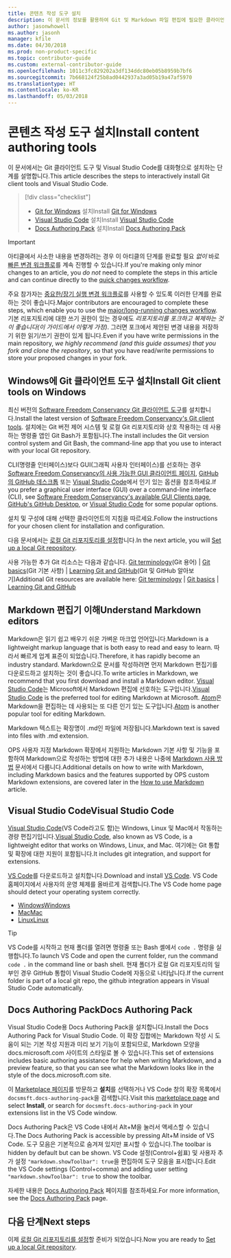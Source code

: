```yaml
---
title: 콘텐츠 작성 도구 설치
description: 이 문서의 정보를 활용하여 Git 및 Markdown 파일 편집에 필요한 클라이언트 도구를 다운로드하고 설치할 수 있습니다.
author: jasonwhowell
ms.author: jasonh
manager: kfile
ms.date: 04/30/2018
ms.prod: non-product-specific
ms.topic: contributor-guide
ms.custom: external-contributor-guide
ms.openlocfilehash: 1011c3fc829202a3df134ddc80eb05b8959b7bf6
ms.sourcegitcommit: 7b668124f25b8ad0442937a3ad05b19a47af5970
ms.translationtype: HT
ms.contentlocale: ko-KR
ms.lasthandoff: 05/03/2018
---
```

# <a name="install-content-authoring-tools"></a><span data-ttu-id="2addc-103">콘텐츠 작성 도구 설치</span><span class="sxs-lookup"><span data-stu-id="2addc-103">Install content authoring tools</span></span>

<span data-ttu-id="2addc-104">이 문서에서는 Git 클라이언트 도구 및 Visual Studio Code를 대화형으로 설치하는 단계를 설명합니다.</span><span class="sxs-lookup"><span data-stu-id="2addc-104">This article describes the steps to interactively install Git client tools and Visual Studio Code.</span></span>
> [!div class="checklist"]
> * <span data-ttu-id="2addc-105">[Git for Windows](https://git-scm.com/download/win) 설치</span><span class="sxs-lookup"><span data-stu-id="2addc-105">Install [Git for Windows](https://git-scm.com/download/win)</span></span>
> * <span data-ttu-id="2addc-106">[Visual Studio Code](https://code.visualstudio.com/) 설치</span><span class="sxs-lookup"><span data-stu-id="2addc-106">Install [Visual Studio Code](https://code.visualstudio.com/)</span></span>
> * <span data-ttu-id="2addc-107">[Docs Authoring Pack](https://marketplace.visualstudio.com/items?itemName=docsmsft.docs-authoring-pack) 설치</span><span class="sxs-lookup"><span data-stu-id="2addc-107">Install [Docs Authoring Pack](https://marketplace.visualstudio.com/items?itemName=docsmsft.docs-authoring-pack)</span></span>

>[!IMPORTANT]
> <span data-ttu-id="2addc-108">아티클에서 사소한 내용을 변경하려는 경우 이 아티클의 단계를 완료할 필요 *없이* 바로 [빠른 변경 워크플로](index.md#quick-edits-to-existing-documents)를 계속 진행할 수 있습니다.</span><span class="sxs-lookup"><span data-stu-id="2addc-108">If you're making only minor changes to an article, you *do not* need to complete the steps in this article and can continue directly to the [quick changes workflow](index.md#quick-edits-to-existing-documents).</span></span>
>
> <span data-ttu-id="2addc-109">주요 참가자는 [중요한/장기 실행 변경 워크플로](how-to-write-workflows-major.md)를 사용할 수 있도록 이러한 단계를 완료하는 것이 좋습니다.</span><span class="sxs-lookup"><span data-stu-id="2addc-109">Major contributors are encouraged to complete these steps, which enable you to use the [major/long-running changes workflow](how-to-write-workflows-major.md).</span></span> <span data-ttu-id="2addc-110">기본 리포지토리에 대한 쓰기 권한이 있는 경우에도 *리포지토리를 포크하고 복제하는 것이 좋습니다(이 가이드에서 이렇게 가정)*. 그러면 포크에서 제안된 변경 내용을 저장하기 위한 읽기/쓰기 권한이 있게 됩니다.</span><span class="sxs-lookup"><span data-stu-id="2addc-110">Even if you have write permissions in the main repository, *we highly recommend (and this guide assumes) that you fork and clone the repository*, so that you have read/write permissions to store your proposed changes in your fork.</span></span>

## <a name="install-git-client-tools-on-windows"></a><span data-ttu-id="2addc-111">Windows에 Git 클라이언트 도구 설치</span><span class="sxs-lookup"><span data-stu-id="2addc-111">Install Git client tools on Windows</span></span>

 <span data-ttu-id="2addc-112">최신 버전의 [Software Freedom Conservancy Git 클라이언트 도구](https://git-scm.com/download/)를 설치합니다.</span><span class="sxs-lookup"><span data-stu-id="2addc-112">Install the latest version of [Software Freedom Conservancy's Git client tools](https://git-scm.com/download/).</span></span> <span data-ttu-id="2addc-113">설치에는 Git 버전 제어 시스템 및 로컬 Git 리포지토리와 상호 작용하는 데 사용하는 명령줄 앱인 Git Bash가 포함됩니다.</span><span class="sxs-lookup"><span data-stu-id="2addc-113">The install includes the Git version control system and Git Bash, the command-line app that you use to interact with your local Git repository.</span></span>

<span data-ttu-id="2addc-114">CLI(명령줄 인터페이스)보다 GUI(그래픽 사용자 인터페이스)를 선호하는 경우 [Software Freedom Conservancy의 사용 가능한 GUI 클라이언트 페이지](https://git-scm.com/downloads/guis), [GitHub의 GitHub 데스크톱](https://desktop.github.com/) 또는 [Visual Studio Code](https://www.visualstudio.com/products/code-vs.aspx)에서 인기 있는 옵션을 참조하세요.</span><span class="sxs-lookup"><span data-stu-id="2addc-114">If you prefer a graphical user interface (GUI) over a command-line interface (CLI), see [Software Freedom Conservancy's available GUI Clients page](https://git-scm.com/downloads/guis), [GitHub's GitHub Desktop](https://desktop.github.com/), or [Visual Studio Code](https://www.visualstudio.com/products/code-vs.aspx) for some popular options.</span></span>

<span data-ttu-id="2addc-115">설치 및 구성에 대해 선택한 클라이언트의 지침을 따르세요.</span><span class="sxs-lookup"><span data-stu-id="2addc-115">Follow the instructions for your chosen client for installation and configuration.</span></span>

<span data-ttu-id="2addc-116">다음 문서에서는 [로컬 Git 리포지토리를 설정](get-started-setup-local.md)합니다.</span><span class="sxs-lookup"><span data-stu-id="2addc-116">In the next article, you will [Set up a local Git repository](get-started-setup-local.md).</span></span>

   <span data-ttu-id="2addc-117">사용 가능한 추가 Git 리소스는 다음과 같습니다. [Git terminology](https://help.github.com/articles/github-glossary)(Git 용어) | [Git basics](https://git-scm.com/book/en/v2/Getting-Started-Git-Basics)(Git 기본 사항) | [Learning Git and GitHub](https://help.github.com/articles/good-resources-for-learning-git-and-github/)(Git 및 GitHub 알아보기)</span><span class="sxs-lookup"><span data-stu-id="2addc-117">Additional Git resources are available here: [Git terminology](https://help.github.com/articles/github-glossary) | [Git basics](https://git-scm.com/book/en/v2/Getting-Started-Git-Basics) | [Learning Git and GitHub](https://help.github.com/articles/good-resources-for-learning-git-and-github/)</span></span>

## <a name="understand-markdown-editors"></a><span data-ttu-id="2addc-118">Markdown 편집기 이해</span><span class="sxs-lookup"><span data-stu-id="2addc-118">Understand Markdown editors</span></span>

<span data-ttu-id="2addc-119">Markdown은 읽기 쉽고 배우기 쉬운 가벼운 마크업 언어입니다.</span><span class="sxs-lookup"><span data-stu-id="2addc-119">Markdown is a lightweight markup language that is both easy to read and easy to learn.</span></span> <span data-ttu-id="2addc-120">따라서 빠르게 업계 표준이 되었습니다.</span><span class="sxs-lookup"><span data-stu-id="2addc-120">Therefore, it has rapidly become an industry standard.</span></span> <span data-ttu-id="2addc-121">Markdown으로 문서를 작성하려면 먼저 Markdown 편집기를 다운로드하고 설치하는 것이 좋습니다.</span><span class="sxs-lookup"><span data-stu-id="2addc-121">To write articles in Markdown, we recommend that you first download and install a Markdown editor.</span></span>  <span data-ttu-id="2addc-122">[Visual Studio Code](https://code.visualstudio.com/)는 Microsoft에서 Markdown 편집에 선호하는 도구입니다.</span><span class="sxs-lookup"><span data-stu-id="2addc-122">[Visual Studio Code](https://code.visualstudio.com/) is the preferred tool for editing Markdown at Microsoft.</span></span> <span data-ttu-id="2addc-123">[Atom](https://atom.io)은 Markdown을 편집하는 데 사용되는 또 다른 인기 있는 도구입니다.</span><span class="sxs-lookup"><span data-stu-id="2addc-123">[Atom](https://atom.io) is another popular tool for editing Markdown.</span></span>

<span data-ttu-id="2addc-124">Markdown 텍스트는 확장명이 .md인 파일에 저장됩니다.</span><span class="sxs-lookup"><span data-stu-id="2addc-124">Markdown text is saved into files with .md extension.</span></span>

<span data-ttu-id="2addc-125">OPS 사용자 지정 Markdown 확장에서 지원하는 Markdown 기본 사항 및 기능을 포함하여 Markdown으로 작성하는 방법에 대한 추가 내용은 나중에 [Markdown 사용 방법](how-to-write-use-markdown.md) 문서에서 다룹니다.</span><span class="sxs-lookup"><span data-stu-id="2addc-125">Additional details on how to write with Markdown, including Markdown basics and the features supported by OPS custom Markdown extensions, are covered later in the [How to use Markdown](how-to-write-use-markdown.md) article.</span></span>

## <a name="visual-studio-code"></a><span data-ttu-id="2addc-126">Visual Studio Code</span><span class="sxs-lookup"><span data-stu-id="2addc-126">Visual Studio Code</span></span>

<span data-ttu-id="2addc-127">[Visual Studio Code](https://code.visualstudio.com/)(VS Code라고도 함)는 Windows, Linux 및 Mac에서 작동하는 경량 편집기입니다.</span><span class="sxs-lookup"><span data-stu-id="2addc-127">[Visual Studio Code](https://code.visualstudio.com/), also known as VS Code, is a lightweight editor that works on Windows, Linux, and Mac.</span></span> <span data-ttu-id="2addc-128">여기에는 Git 통합 및 확장에 대한 지원이 포함됩니다.</span><span class="sxs-lookup"><span data-stu-id="2addc-128">It includes git integration, and support for extensions.</span></span>

<span data-ttu-id="2addc-129">[VS Code](https://code.visualstudio.com/)를 다운로드하고 설치합니다.</span><span class="sxs-lookup"><span data-stu-id="2addc-129">Download and install [VS Code](https://code.visualstudio.com/).</span></span> <span data-ttu-id="2addc-130">VS Code 홈페이지에서 사용자의 운영 체제를 올바르게 검색합니다.</span><span class="sxs-lookup"><span data-stu-id="2addc-130">The VS Code home page should detect your operating system correctly.</span></span>

- [<span data-ttu-id="2addc-131">Windows</span><span class="sxs-lookup"><span data-stu-id="2addc-131">Windows</span></span>](https://code.visualstudio.com/docs/setup/windows)
- [<span data-ttu-id="2addc-132">Mac</span><span class="sxs-lookup"><span data-stu-id="2addc-132">Mac</span></span>](https://code.visualstudio.com/docs/setup/mac)
- [<span data-ttu-id="2addc-133">Linux</span><span class="sxs-lookup"><span data-stu-id="2addc-133">Linux</span></span>](https://code.visualstudio.com/docs/setup/linux)

> [!TIP]
> <span data-ttu-id="2addc-134">VS Code를 시작하고 현재 폴더를 열려면 명령줄 또는 Bash 셸에서 `code .` 명령을 실행합니다.</span><span class="sxs-lookup"><span data-stu-id="2addc-134">To launch VS Code and open the current folder, run the command `code .` in the command line or bash shell.</span></span> <span data-ttu-id="2addc-135">현재 폴더가 로컬 Git 리포지토리의 일부인 경우 GitHub 통합이 Visual Studio Code에 자동으로 나타납니다.</span><span class="sxs-lookup"><span data-stu-id="2addc-135">If the current folder is part of a local git repo, the github integration appears in Visual Studio Code automatically.</span></span>

## <a name="docs-authoring-pack"></a><span data-ttu-id="2addc-136">Docs Authoring Pack</span><span class="sxs-lookup"><span data-stu-id="2addc-136">Docs Authoring Pack</span></span>
<span data-ttu-id="2addc-137">Visual Studio Code용 Docs Authoring Pack을 설치합니다.</span><span class="sxs-lookup"><span data-stu-id="2addc-137">Install the Docs Authoring Pack for Visual Studio Code.</span></span> <span data-ttu-id="2addc-138">이 확장 집합에는 Markdown 작성 시 도움이 되는 기본 작성 지원과 미리 보기 기능이 포함되므로, Markdown 모양을 docs.microsoft.com 사이트의 스타일로 볼 수 있습니다.</span><span class="sxs-lookup"><span data-stu-id="2addc-138">This set of extensions includes basic authoring assistance for help when writing Markdown, and a preview feature, so that you can see what the Markdown looks like in the style of the docs.microsoft.com site.</span></span>

   <span data-ttu-id="2addc-139">이 [Marketplace 페이지](https://marketplace.visualstudio.com/items?itemName=docsmsft.docs-authoring-pack)를 방문하고 **설치**를 선택하거나 VS Code 창의 확장 목록에서 `docsmsft.docs-authoring-pack`을 검색합니다.</span><span class="sxs-lookup"><span data-stu-id="2addc-139">Visit this [marketplace page](https://marketplace.visualstudio.com/items?itemName=docsmsft.docs-authoring-pack) and select **Install**, or search for `docsmsft.docs-authoring-pack` in your extensions list in the VS Code window.</span></span> 

   <span data-ttu-id="2addc-140">Docs Authoring Pack은 VS Code 내에서 Alt+M을 눌러서 액세스할 수 있습니다.</span><span class="sxs-lookup"><span data-stu-id="2addc-140">The Docs Authoring Pack is accessible by pressing Alt+M inside of VS Code.</span></span> <span data-ttu-id="2addc-141">도구 모음은 기본적으로 숨겨져 있지만 표시할 수 있습니다.</span><span class="sxs-lookup"><span data-stu-id="2addc-141">The toolbar is hidden by default but can be shown.</span></span> <span data-ttu-id="2addc-142">VS Code 설정(Control+쉼표) 및 사용자 추가 설정 `"markdown.showToolbar": true`을 편집하여 도구 모음을 표시합니다.</span><span class="sxs-lookup"><span data-stu-id="2addc-142">Edit the VS Code settings (Control+comma) and adding user setting `"markdown.showToolbar": true` to show the toolbar.</span></span>

   <span data-ttu-id="2addc-143">자세한 내용은 [Docs Authoring Pack](how-to-write-docs-auth-pack.md) 페이지를 참조하세요.</span><span class="sxs-lookup"><span data-stu-id="2addc-143">For more information, see the [Docs Authoring Pack](how-to-write-docs-auth-pack.md) page.</span></span>


## <a name="next-steps"></a><span data-ttu-id="2addc-144">다음 단계</span><span class="sxs-lookup"><span data-stu-id="2addc-144">Next steps</span></span>

<span data-ttu-id="2addc-145">이제 [로컬 Git 리포지토리를 설정](get-started-setup-local.md)할 준비가 되었습니다.</span><span class="sxs-lookup"><span data-stu-id="2addc-145">Now you are ready to [Set up a local Git repository](get-started-setup-local.md).</span></span>
